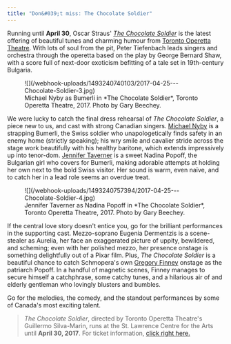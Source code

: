 ```yaml
---
title: "Don&#039;t miss: The Chocolate Soldier"
---
```


Running until **April 30**, Oscar Straus' [*The Chocolate Soldier*](http://www.torontooperetta.com/shows.html) is the latest offering of beautiful tunes and charming humour from [Toronto Operetta Theatre](/scene/companies/toronto-operetta-theatre/). With lots of soul from the pit, Peter Tiefenbach leads singers and orchestra through the operetta based on the play by George Bernard Shaw, with a score full of next-door exoticism befitting of a tale set in 19th-century Bulgaria.

<figure data-type="image">
![](/webhook-uploads/1493240740103/2017-04-25---Chocolate-Soldier-3.jpg)
<figcaption>Michael Nyby as Bumerli in *The Chocolate Soldier*, Toronto Operetta Theatre, 2017. Photo by Gary Beechey.</figcaption>
</figure>

We were lucky to catch the final dress rehearsal of *The Chocolate Soldier*, a piece new to us, and cast with strong Canadian singers. [Michael Nyby](/scene/people/michael-nyby/) is a strapping Bumerli, the Swiss soldier who unapologetically finds safety in an enemy home (strictly speaking); his wry smile and cavalier stride across the stage work beautifully with his healthy baritone, which extends impressively up into tenor-dom. [Jennifer Taverner](/scene/people/jennifer-taverner/) is a sweet Nadina Popoff, the Bulgarian girl who covers for Bumerli, making adorable attempts at holding her own next to the bold Swiss visitor. Her sound is warm, even naïve, and to catch her in a lead role seems an overdue treat.

<figure data-type="image">
![](/webhook-uploads/1493240757394/2017-04-25---Chocolate-Soldier-4.jpg)
<figcaption>Jennifer Taverner as Nadina Popoff in *The Chocolate Soldier*, Toronto Operetta Theatre, 2017. Photo by Gary Beechey.</figcaption>
</figure>

If the central love story doesn't entice you, go for the brilliant performances in the supporting cast. Mezzo-soprano Eugenia Dermentzis is a scene-stealer as Aurelia, her face an exaggerated picture of uppity, bewildered, and scheming; even with her polished mezzo, her presence onstage is something delightfully out of a Pixar film. Plus, *The Chocolate Soldier* is a beautiful chance to catch Schmopera's own [Gregory Finney](/authors/greg/) onstage as the patriarch Popoff. In a handful of magnetic scenes, Finney manages to secure himself a catchphrase, some catchy tunes, and a hilarious air of and elderly gentleman who lovingly blusters and bumbles.

Go for the melodies, the comedy, and the standout performances by some of Canada's most exciting talent.

>*The Chocolate Soldier*, directed by Toronto Operetta Theatre's Guillermo Silva-Marin, runs at the St. Lawrence Centre for the Arts until **April 30, 2017**. For ticket information, [click right here.](http://www.torontooperetta.com/tickets.html)
